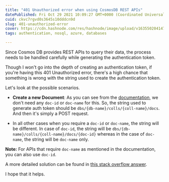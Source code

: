 ```yaml
---
title: "401 Unauthorized error when using CosmosDB REST APIs"
datePublished: Fri Oct 29 2021 10:09:27 GMT+0000 (Coordinated Universal Time)
cuid: ckvc7rgvd0s3645s10dddcn9d
slug: 401-unauthorized-error
cover: https://cdn.hashnode.com/res/hashnode/image/upload/v1635502041473/oeX7vWFinT.png
tags: authentication, nosql, azure, databases

---
```


Since Cosmos DB provides REST APIs to query their data, the process needs to be handled carefully while generating the authentication token. 

Though I won't go into the depth of creating an authentication token, if you're having this 401 Unauthorized error, there's a high chance that something is wrong with the string used to create the authentication token.

Let's look at the possible scenarios.

* **Create a new Document**: As you can see from the  [documentation](https://docs.microsoft.com/en-us/rest/api/cosmos-db/create-a-document), we don't need any `doc-id` or `doc-name` for this. So, the string used to generate auth token should be `dbs/{db-name}/colls/{coll-name}/docs`. And then it's simply a POST request.

* In all other cases when you require a `doc-id` or `doc-name`, the string will be different. In case of `doc-id`, the string will be `dbs/{db-name}/colls/{coll-name}/docs/{doc-id}` whereas in the case of `doc-name`, the string will be `doc-name` only.

**Note:** For APIs that require `doc-name` as mentioned in the documentation, you can also use `doc-id`.

A more detailed solution can be found in  [this stack overflow answer](https://stackoverflow.com/a/39068225/10308665).

I hope that it helps.



